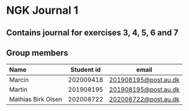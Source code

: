 # NGK Journal 1
## Contains journal for exercises 3, 4, 5, 6 and 7

## Group members 
| Name               | Student id |        email         |
| :----------------- | :--------: | :------------------: |
| Marcin             | 202009418  | 201908195@post.au.dk |
| Martin             | 201908195  | 201908195@post.au.dk |
| Mathias Birk Olsen | 202008722  | 202008722@post.au.dk |


